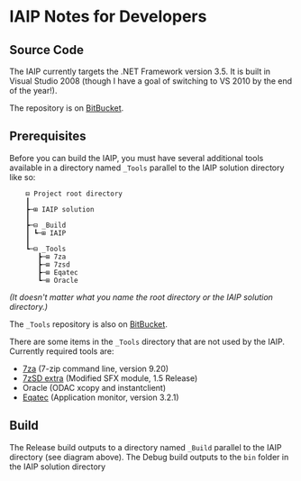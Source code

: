 IAIP Notes for Developers
======================


Source Code
----------

The IAIP currently targets the .NET Framework version 3.5. It is built in Visual Studio 2008 (though I have a goal of switching to VS 2010 by the end of the year!).

The repository is on [BitBucket](https://bitbucket.org/bgregory/iaip-2008).


Prerequisites
------------

Before you can build the IAIP, you must have several additional tools available in a directory named `_Tools` parallel to the IAIP solution directory like so:

```t
	⊟ Project root directory
    ┃
	┣─⊞ IAIP solution
    ┃
	┣─⊟ _Build
	┃ ┗─⊞ IAIP
    ┃
	┗─⊟ _Tools
	   ┣─⊞ 7za
	   ┣─⊞ 7zsd
	   ┣─⊞ Eqatec
	   ┗─⊞ Oracle
```

*(It doesn't matter what you name the root directory or the IAIP solution directory.)*

The `_Tools` repository is also on [BitBucket](https://bitbucket.org/dougwaldron/tools-for-vs-projects).

There are some items in the `_Tools` directory that are not used by the IAIP. Currently required tools are:

* [7za](http://sourceforge.net/projects/sevenzip/files/7-Zip/9.20/) (7-zip command line, version 9.20)
* [7zSD extra](http://7zsfx.info/en/download.html) (Modified SFX module, 1.5 Release)
* Oracle (ODAC xcopy and instantclient)
* [Eqatec](http://www.telerik.com/analytics/download/) (Application monitor, version 3.2.1)

Build
----

The Release build outputs to a directory named `_Build` parallel to the IAIP directory (see diagram above). The Debug build outputs to the `bin` folder in the IAIP solution directory